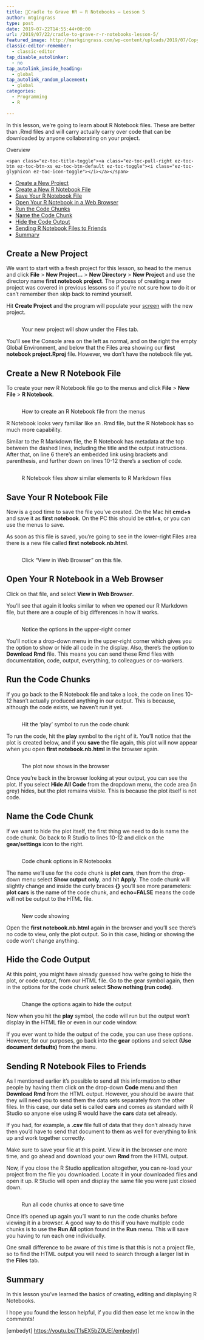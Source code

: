 ```yaml
---
title: 🤱Cradle to Grave ⚰R – R Notebooks – Lesson 5
author: mtgingrass
type: post
date: 2019-07-22T14:55:44+00:00
url: /2019/07/22/cradle-to-grave-r-r-notebooks-lesson-5/
featured_image: http://markgingrass.com/wp-content/uploads/2019/07/Copy-of-Copy-of-Copy-of-Python-Virtual-Environment-3.png
classic-editor-remember:
  - classic-editor
tap_disable_autolinker:
  - no
tap_autolink_inside_heading:
  - global
tap_autolink_random_placement:
  - global
categories:
  - Programming
  - R

---
```

In this lesson, we&#8217;re going to learn about R Notebook files. These are better than .Rmd files and will carry actually carry over code that can be downloaded by anyone collaborating on your project.

<div id="ez-toc-container" class="ez-toc-v2_0_11 counter-hierarchy counter-decimal ez-toc-grey">
  <div class="ez-toc-title-container">
    <p class="ez-toc-title">
      Overview
    </p>
    
    <span class="ez-toc-title-toggle"><a class="ez-toc-pull-right ez-toc-btn ez-toc-btn-xs ez-toc-btn-default ez-toc-toggle"><i class="ez-toc-glyphicon ez-toc-icon-toggle"></i></a></span>
  </div><nav>
  
  <ul class="ez-toc-list ez-toc-list-level-1">
    <li class="ez-toc-page-1 ez-toc-heading-level-2">
      <a class="ez-toc-link ez-toc-heading-1" href="http://markgingrass.com/2019/07/22/cradle-to-grave-r-r-notebooks-lesson-5/#Create_a_New_Project" title="Create a New Project">Create a New Project</a>
    </li>
    <li class="ez-toc-page-1 ez-toc-heading-level-2">
      <a class="ez-toc-link ez-toc-heading-2" href="http://markgingrass.com/2019/07/22/cradle-to-grave-r-r-notebooks-lesson-5/#Create_a_New_R_Notebook_File" title="Create a New R Notebook File">Create a New R Notebook File</a>
    </li>
    <li class="ez-toc-page-1 ez-toc-heading-level-2">
      <a class="ez-toc-link ez-toc-heading-3" href="http://markgingrass.com/2019/07/22/cradle-to-grave-r-r-notebooks-lesson-5/#Save_Your_R_Notebook_File" title="Save Your R Notebook File">Save Your R Notebook File</a>
    </li>
    <li class="ez-toc-page-1 ez-toc-heading-level-2">
      <a class="ez-toc-link ez-toc-heading-4" href="http://markgingrass.com/2019/07/22/cradle-to-grave-r-r-notebooks-lesson-5/#Open_Your_R_Notebook_in_a_Web_Browser" title="Open Your R Notebook in a Web Browser">Open Your R Notebook in a Web Browser</a>
    </li>
    <li class="ez-toc-page-1 ez-toc-heading-level-2">
      <a class="ez-toc-link ez-toc-heading-5" href="http://markgingrass.com/2019/07/22/cradle-to-grave-r-r-notebooks-lesson-5/#Run_the_Code_Chunks" title="Run the Code Chunks ">Run the Code Chunks </a>
    </li>
    <li class="ez-toc-page-1 ez-toc-heading-level-2">
      <a class="ez-toc-link ez-toc-heading-6" href="http://markgingrass.com/2019/07/22/cradle-to-grave-r-r-notebooks-lesson-5/#Name_the_Code_Chunk" title="Name the Code Chunk">Name the Code Chunk</a>
    </li>
    <li class="ez-toc-page-1 ez-toc-heading-level-2">
      <a class="ez-toc-link ez-toc-heading-7" href="http://markgingrass.com/2019/07/22/cradle-to-grave-r-r-notebooks-lesson-5/#Hide_the_Code_Output" title="Hide the Code Output">Hide the Code Output</a>
    </li>
    <li class="ez-toc-page-1 ez-toc-heading-level-2">
      <a class="ez-toc-link ez-toc-heading-8" href="http://markgingrass.com/2019/07/22/cradle-to-grave-r-r-notebooks-lesson-5/#Sending_R_Notebook_Files_to_Friends" title="Sending R Notebook Files to Friends">Sending R Notebook Files to Friends</a>
    </li>
    <li class="ez-toc-page-1 ez-toc-heading-level-2">
      <a class="ez-toc-link ez-toc-heading-9" href="http://markgingrass.com/2019/07/22/cradle-to-grave-r-r-notebooks-lesson-5/#Summary" title="Summary">Summary</a>
    </li>
  </ul></nav>
</div>

## <span class="ez-toc-section" id="Create_a_New_Project"></span>Create a New Project<span class="ez-toc-section-end"></span>

We want to start with a fresh project for this lesson, so head to the menus and click **File** > **New Project&#8230;** > **New Directory** > **New Project** and use the directory name **first notebook project**. The process of creating a new project was covered in previous lessons so if you&#8217;re not sure how to do it or can&#8217;t remember then skip back to remind yourself. 

Hit **Create Project** and the program will populate your <a class="thirstylink" target="_blank" title="Screen" href="https://amzn.to/2LMDuep" data-linkid="814" data-shortcode="true">screen</a> with the new project.<figure class="wp-block-image">

<img src="http://markgingrass.com/wp-content/uploads/2019/07/AwesomeScreenshot-Cradle-to-Grave-R-R-Notebooks-Lesson-5-YouTube-2019-07-30-12-07-34-1024x637.png" alt="" class="wp-image-816" srcset="https://markgingrass.com/wp-content/uploads/2019/07/AwesomeScreenshot-Cradle-to-Grave-R-R-Notebooks-Lesson-5-YouTube-2019-07-30-12-07-34-1024x637.png 1024w, https://markgingrass.com/wp-content/uploads/2019/07/AwesomeScreenshot-Cradle-to-Grave-R-R-Notebooks-Lesson-5-YouTube-2019-07-30-12-07-34-300x187.png 300w, https://markgingrass.com/wp-content/uploads/2019/07/AwesomeScreenshot-Cradle-to-Grave-R-R-Notebooks-Lesson-5-YouTube-2019-07-30-12-07-34-768x478.png 768w, https://markgingrass.com/wp-content/uploads/2019/07/AwesomeScreenshot-Cradle-to-Grave-R-R-Notebooks-Lesson-5-YouTube-2019-07-30-12-07-34.png 1724w" sizes="(max-width: 1024px) 100vw, 1024px" /><figcaption>Your new project will show under the Files tab.</figcaption></figure> 

You&#8217;ll see the Console area on the left as normal, and on the right the empty Global Environment, and below that the Files area showing our **first notebook project.Rproj** file. However, we don&#8217;t have the notebook file yet.

## <span class="ez-toc-section" id="Create_a_New_R_Notebook_File"></span>Create a New R Notebook File<span class="ez-toc-section-end"></span>

To create your new R Notebook file go to the menus and click **File** > **New File** > **R Notebook**.<figure class="wp-block-image">

<img src="http://markgingrass.com/wp-content/uploads/2019/07/AwesomeScreenshot-Cradle-to-Grave-R-R-Notebooks-Lesson-5-YouTube-2019-07-30-12-07-79-1024x622.png" alt="" class="wp-image-817" srcset="https://markgingrass.com/wp-content/uploads/2019/07/AwesomeScreenshot-Cradle-to-Grave-R-R-Notebooks-Lesson-5-YouTube-2019-07-30-12-07-79-1024x622.png 1024w, https://markgingrass.com/wp-content/uploads/2019/07/AwesomeScreenshot-Cradle-to-Grave-R-R-Notebooks-Lesson-5-YouTube-2019-07-30-12-07-79-300x182.png 300w, https://markgingrass.com/wp-content/uploads/2019/07/AwesomeScreenshot-Cradle-to-Grave-R-R-Notebooks-Lesson-5-YouTube-2019-07-30-12-07-79-768x467.png 768w, https://markgingrass.com/wp-content/uploads/2019/07/AwesomeScreenshot-Cradle-to-Grave-R-R-Notebooks-Lesson-5-YouTube-2019-07-30-12-07-79.png 1725w" sizes="(max-width: 1024px) 100vw, 1024px" /><figcaption>How to create an R Notebook file from the menus</figcaption></figure> 

R Notebook looks very familiar like an .Rmd file, but the R Notebook has so much more capability. 

Similar to the R Markdown file, the R Notebook has metadata at the top between the dashed lines, including the title and the output instructions. After that, on line 6 there&#8217;s an embedded link using brackets and parenthesis, and further down on lines 10-12 there&#8217;s a section of code.<figure class="wp-block-image">

<img src="http://markgingrass.com/wp-content/uploads/2019/07/AwesomeScreenshot-Cradle-to-Grave-R-R-Notebooks-Lesson-5-YouTube-2019-07-30-12-07-98-1024x596.png" alt="" class="wp-image-818" srcset="https://markgingrass.com/wp-content/uploads/2019/07/AwesomeScreenshot-Cradle-to-Grave-R-R-Notebooks-Lesson-5-YouTube-2019-07-30-12-07-98-1024x596.png 1024w, https://markgingrass.com/wp-content/uploads/2019/07/AwesomeScreenshot-Cradle-to-Grave-R-R-Notebooks-Lesson-5-YouTube-2019-07-30-12-07-98-300x175.png 300w, https://markgingrass.com/wp-content/uploads/2019/07/AwesomeScreenshot-Cradle-to-Grave-R-R-Notebooks-Lesson-5-YouTube-2019-07-30-12-07-98-768x447.png 768w, https://markgingrass.com/wp-content/uploads/2019/07/AwesomeScreenshot-Cradle-to-Grave-R-R-Notebooks-Lesson-5-YouTube-2019-07-30-12-07-98.png 1726w" sizes="(max-width: 1024px) 100vw, 1024px" /><figcaption>R Notebook files show similar elements to R Markdown files</figcaption></figure> 

## <span class="ez-toc-section" id="Save_Your_R_Notebook_File"></span>Save Your R Notebook File<span class="ez-toc-section-end"></span>

Now is a good time to save the file you&#8217;ve created. On the Mac hit **cmd**+**s** and save it as **first notebook**. On the PC this should be **ctrl**+**s**, or you can use the menus to save.

As soon as this file is saved, you&#8217;re going to see in the lower-right Files area there is a new file called **first notebook.nb.html**. <figure class="wp-block-image">

<img src="http://markgingrass.com/wp-content/uploads/2019/07/AwesomeScreenshot-Cradle-to-Grave-R-R-Notebooks-Lesson-5-YouTube-2019-07-30-12-07-92-1024x581.png" alt="" class="wp-image-819" srcset="https://markgingrass.com/wp-content/uploads/2019/07/AwesomeScreenshot-Cradle-to-Grave-R-R-Notebooks-Lesson-5-YouTube-2019-07-30-12-07-92-1024x581.png 1024w, https://markgingrass.com/wp-content/uploads/2019/07/AwesomeScreenshot-Cradle-to-Grave-R-R-Notebooks-Lesson-5-YouTube-2019-07-30-12-07-92-300x170.png 300w, https://markgingrass.com/wp-content/uploads/2019/07/AwesomeScreenshot-Cradle-to-Grave-R-R-Notebooks-Lesson-5-YouTube-2019-07-30-12-07-92-768x436.png 768w, https://markgingrass.com/wp-content/uploads/2019/07/AwesomeScreenshot-Cradle-to-Grave-R-R-Notebooks-Lesson-5-YouTube-2019-07-30-12-07-92.png 1903w" sizes="(max-width: 1024px) 100vw, 1024px" /><figcaption>Click &#8220;View in Web Browser&#8221; on this file.</figcaption></figure> 

## <span class="ez-toc-section" id="Open_Your_R_Notebook_in_a_Web_Browser"></span>Open Your R Notebook in a Web Browser<span class="ez-toc-section-end"></span>

Click on that file, and select **View in Web Browser**.

You&#8217;ll see that again it looks similar to when we opened our R Markdown file, but there are a couple of big differences in how it works. <figure class="wp-block-image">

<img src="http://markgingrass.com/wp-content/uploads/2019/07/AwesomeScreenshot-Cradle-to-Grave-R-R-Notebooks-Lesson-5-YouTube-2019-07-30-12-07-45-1024x628.png" alt="" class="wp-image-820" srcset="https://markgingrass.com/wp-content/uploads/2019/07/AwesomeScreenshot-Cradle-to-Grave-R-R-Notebooks-Lesson-5-YouTube-2019-07-30-12-07-45-1024x628.png 1024w, https://markgingrass.com/wp-content/uploads/2019/07/AwesomeScreenshot-Cradle-to-Grave-R-R-Notebooks-Lesson-5-YouTube-2019-07-30-12-07-45-300x184.png 300w, https://markgingrass.com/wp-content/uploads/2019/07/AwesomeScreenshot-Cradle-to-Grave-R-R-Notebooks-Lesson-5-YouTube-2019-07-30-12-07-45-768x471.png 768w, https://markgingrass.com/wp-content/uploads/2019/07/AwesomeScreenshot-Cradle-to-Grave-R-R-Notebooks-Lesson-5-YouTube-2019-07-30-12-07-45.png 1726w" sizes="(max-width: 1024px) 100vw, 1024px" /><figcaption>Notice the options in the upper-right corner</figcaption></figure> 

You&#8217;ll notice a drop-down menu in the upper-right corner which gives you the option to show or hide all code in the display. Also, there&#8217;s the option to **Download Rmd** file. This means you can send these Rmd files with documentation, code, output, everything, to colleagues or co-workers.

## <span class="ez-toc-section" id="Run_the_Code_Chunks"></span>Run the Code Chunks <span class="ez-toc-section-end"></span>

If you go back to the R Notebook file and take a look, the code on lines 10-12 hasn&#8217;t actually produced anything in our output. This is because, although the code exists, we haven&#8217;t run it yet. <figure class="wp-block-image">

<img src="http://markgingrass.com/wp-content/uploads/2019/07/AwesomeScreenshot-Cradle-to-Grave-R-R-Notebooks-Lesson-5-YouTube-2019-07-30-12-07-84-1024x596.png" alt="" class="wp-image-822" srcset="https://markgingrass.com/wp-content/uploads/2019/07/AwesomeScreenshot-Cradle-to-Grave-R-R-Notebooks-Lesson-5-YouTube-2019-07-30-12-07-84-1024x596.png 1024w, https://markgingrass.com/wp-content/uploads/2019/07/AwesomeScreenshot-Cradle-to-Grave-R-R-Notebooks-Lesson-5-YouTube-2019-07-30-12-07-84-300x175.png 300w, https://markgingrass.com/wp-content/uploads/2019/07/AwesomeScreenshot-Cradle-to-Grave-R-R-Notebooks-Lesson-5-YouTube-2019-07-30-12-07-84-768x447.png 768w, https://markgingrass.com/wp-content/uploads/2019/07/AwesomeScreenshot-Cradle-to-Grave-R-R-Notebooks-Lesson-5-YouTube-2019-07-30-12-07-84.png 1726w" sizes="(max-width: 1024px) 100vw, 1024px" /><figcaption>Hit the &#8216;play&#8217; symbol to run the code chunk</figcaption></figure> 

To run the code, hit the **play** symbol to the right of it. You&#8217;ll notice that the plot is created below, and if you **save** the file again, this plot will now appear when you open **first notebook.nb.html** in the browser again. <figure class="wp-block-image">

<img src="http://markgingrass.com/wp-content/uploads/2019/07/AwesomeScreenshot-Cradle-to-Grave-R-R-Notebooks-Lesson-5-YouTube-2019-07-30-13-07-73-1024x499.png" alt="" class="wp-image-824" srcset="https://markgingrass.com/wp-content/uploads/2019/07/AwesomeScreenshot-Cradle-to-Grave-R-R-Notebooks-Lesson-5-YouTube-2019-07-30-13-07-73-1024x499.png 1024w, https://markgingrass.com/wp-content/uploads/2019/07/AwesomeScreenshot-Cradle-to-Grave-R-R-Notebooks-Lesson-5-YouTube-2019-07-30-13-07-73-300x146.png 300w, https://markgingrass.com/wp-content/uploads/2019/07/AwesomeScreenshot-Cradle-to-Grave-R-R-Notebooks-Lesson-5-YouTube-2019-07-30-13-07-73-768x374.png 768w, https://markgingrass.com/wp-content/uploads/2019/07/AwesomeScreenshot-Cradle-to-Grave-R-R-Notebooks-Lesson-5-YouTube-2019-07-30-13-07-73.png 1725w" sizes="(max-width: 1024px) 100vw, 1024px" /><figcaption>The plot now shows in the browser</figcaption></figure> 

Once you&#8217;re back in the browser looking at your output, you can see the plot. If you select **Hide All Code** from the dropdown menu, the code area (in grey) hides, but the plot remains visible. This is because the plot itself is not code.

## <span class="ez-toc-section" id="Name_the_Code_Chunk"></span>Name the Code Chunk<span class="ez-toc-section-end"></span>

If we want to hide the plot itself, the first thing we need to do is name the code chunk. Go back to R Studio to lines 10-12 and click on the **gear/settings** icon to the right. <figure class="wp-block-image">

<img src="http://markgingrass.com/wp-content/uploads/2019/07/AwesomeScreenshot-Cradle-to-Grave-R-R-Notebooks-Lesson-5-YouTube-2019-07-30-13-07-90-1024x623.png" alt="" class="wp-image-825" srcset="https://markgingrass.com/wp-content/uploads/2019/07/AwesomeScreenshot-Cradle-to-Grave-R-R-Notebooks-Lesson-5-YouTube-2019-07-30-13-07-90-1024x623.png 1024w, https://markgingrass.com/wp-content/uploads/2019/07/AwesomeScreenshot-Cradle-to-Grave-R-R-Notebooks-Lesson-5-YouTube-2019-07-30-13-07-90-300x183.png 300w, https://markgingrass.com/wp-content/uploads/2019/07/AwesomeScreenshot-Cradle-to-Grave-R-R-Notebooks-Lesson-5-YouTube-2019-07-30-13-07-90-768x467.png 768w, https://markgingrass.com/wp-content/uploads/2019/07/AwesomeScreenshot-Cradle-to-Grave-R-R-Notebooks-Lesson-5-YouTube-2019-07-30-13-07-90.png 1724w" sizes="(max-width: 1024px) 100vw, 1024px" /><figcaption>Code chunk options in R Notebooks</figcaption></figure> 

The name we&#8217;ll use for the code chunk is **plot cars**, then from the drop-down menu select **Show output only**, and hit **Apply**. The code chunk will slightly change and inside the curly braces **{}** you&#8217;ll see more parameters:  
**plot cars** is the name of the code chunk, and **echo=FALSE** means the code will not be output to the HTML file.<figure class="wp-block-image">

<img src="http://markgingrass.com/wp-content/uploads/2019/07/AwesomeScreenshot-Cradle-to-Grave-R-R-Notebooks-Lesson-5-YouTube-2019-07-30-13-07-89-1024x596.png" alt="" class="wp-image-826" srcset="https://markgingrass.com/wp-content/uploads/2019/07/AwesomeScreenshot-Cradle-to-Grave-R-R-Notebooks-Lesson-5-YouTube-2019-07-30-13-07-89-1024x596.png 1024w, https://markgingrass.com/wp-content/uploads/2019/07/AwesomeScreenshot-Cradle-to-Grave-R-R-Notebooks-Lesson-5-YouTube-2019-07-30-13-07-89-300x175.png 300w, https://markgingrass.com/wp-content/uploads/2019/07/AwesomeScreenshot-Cradle-to-Grave-R-R-Notebooks-Lesson-5-YouTube-2019-07-30-13-07-89-768x447.png 768w, https://markgingrass.com/wp-content/uploads/2019/07/AwesomeScreenshot-Cradle-to-Grave-R-R-Notebooks-Lesson-5-YouTube-2019-07-30-13-07-89.png 1726w" sizes="(max-width: 1024px) 100vw, 1024px" /><figcaption>New code showing</figcaption></figure> 

Open the **first notebook.nb.html** again in the browser and you&#8217;ll see there&#8217;s no code to view, only the plot output. So in this case, hiding or showing the code won&#8217;t change anything.

## <span class="ez-toc-section" id="Hide_the_Code_Output"></span>Hide the Code Output<span class="ez-toc-section-end"></span>

At this point, you might have already guessed how we&#8217;re going to hide the plot, or code output, from our HTML file. Go to the gear symbol again, then in the options for the code chunk select **Show nothing (run code)**.<figure class="wp-block-image">

<img src="http://markgingrass.com/wp-content/uploads/2019/07/AwesomeScreenshot-Cradle-to-Grave-R-R-Notebooks-Lesson-5-YouTube-2019-07-30-13-07-32-1024x629.png" alt="" class="wp-image-827" srcset="https://markgingrass.com/wp-content/uploads/2019/07/AwesomeScreenshot-Cradle-to-Grave-R-R-Notebooks-Lesson-5-YouTube-2019-07-30-13-07-32-1024x629.png 1024w, https://markgingrass.com/wp-content/uploads/2019/07/AwesomeScreenshot-Cradle-to-Grave-R-R-Notebooks-Lesson-5-YouTube-2019-07-30-13-07-32-300x184.png 300w, https://markgingrass.com/wp-content/uploads/2019/07/AwesomeScreenshot-Cradle-to-Grave-R-R-Notebooks-Lesson-5-YouTube-2019-07-30-13-07-32-768x472.png 768w, https://markgingrass.com/wp-content/uploads/2019/07/AwesomeScreenshot-Cradle-to-Grave-R-R-Notebooks-Lesson-5-YouTube-2019-07-30-13-07-32.png 1724w" sizes="(max-width: 1024px) 100vw, 1024px" /><figcaption>Change the options again to hide the output</figcaption></figure> 

Now when you hit the **play** symbol, the code will run but the output won&#8217;t display in the HTML file or even in our code window. 

If you ever want to hide the output of the code, you can use these options. However, for our purposes, go back into the **gear** options and select **(Use document defaults)** from the menu. 

## <span class="ez-toc-section" id="Sending_R_Notebook_Files_to_Friends"></span>Sending R Notebook Files to Friends<span class="ez-toc-section-end"></span>

As I mentioned earlier it&#8217;s possible to send all this information to other people by having them click on the drop-down **Code** menu and then **Download Rmd** from the HTML output. However, you should be aware that they will need you to send them the data sets separately from the other files. In this case, our data set is called **cars** and comes as standard with R Studio so anyone else using R would have the **cars** data set already. 

If you had, for example, a **.csv** file full of data that they don&#8217;t already have then you&#8217;d have to send that document to them as well for everything to link up and work together correctly.

Make sure to save your file at this point. View it in the browser one more time, and go ahead and download your own **Rmd** from the HTML output. 

Now, if you close the R Studio application altogether, you can re-load your project from the file you downloaded. Locate it in your downloaded files and open it up. R Studio will open and display the same file you were just closed down. <figure class="wp-block-image">

<img src="http://markgingrass.com/wp-content/uploads/2019/07/AwesomeScreenshot-Cradle-to-Grave-R-R-Notebooks-Lesson-5-YouTube-2019-07-30-14-07-82-1024x629.png" alt="" class="wp-image-831" srcset="https://markgingrass.com/wp-content/uploads/2019/07/AwesomeScreenshot-Cradle-to-Grave-R-R-Notebooks-Lesson-5-YouTube-2019-07-30-14-07-82-1024x629.png 1024w, https://markgingrass.com/wp-content/uploads/2019/07/AwesomeScreenshot-Cradle-to-Grave-R-R-Notebooks-Lesson-5-YouTube-2019-07-30-14-07-82-300x184.png 300w, https://markgingrass.com/wp-content/uploads/2019/07/AwesomeScreenshot-Cradle-to-Grave-R-R-Notebooks-Lesson-5-YouTube-2019-07-30-14-07-82-768x472.png 768w, https://markgingrass.com/wp-content/uploads/2019/07/AwesomeScreenshot-Cradle-to-Grave-R-R-Notebooks-Lesson-5-YouTube-2019-07-30-14-07-82.png 1726w" sizes="(max-width: 1024px) 100vw, 1024px" /><figcaption>Run all code chunks at once to save time</figcaption></figure> 

Once it&#8217;s opened up again you&#8217;ll want to run the code chunks before viewing it in a browser. A good way to do this if you have multiple code chunks is to use the **Run All** option found in the **Run** menu. This will save you having to run each one individually.

One small difference to be aware of this time is that this is not a project file, so to find the HTML output you will need to search through a larger list in the **Files** tab.

## <span class="ez-toc-section" id="Summary"></span>Summary<span class="ez-toc-section-end"></span>

In this lesson you&#8217;ve learned the basics of creating, editing and displaying R Notebooks. 

<p style="text-align:left">
  I hope you found the lesson helpful, if you did then ease let me know in the comments!
</p>

[embedyt] https://youtu.be/T1sEX5bZ0UE[/embedyt]